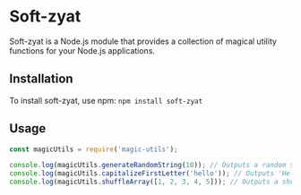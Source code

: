 # Soft-zyat

Soft-zyat is a Node.js module that provides a collection of magical utility functions for your Node.js applications.

## Installation

To install soft-zyat, use npm: `npm install soft-zyat`

## Usage
```javascript
const magicUtils = require('magic-utils');

console.log(magicUtils.generateRandomString(10)); // Outputs a random string of length 10
console.log(magicUtils.capitalizeFirstLetter('hello')); // Outputs 'Hello'
console.log(magicUtils.shuffleArray([1, 2, 3, 4, 5])); // Outputs a shuffled array
```


